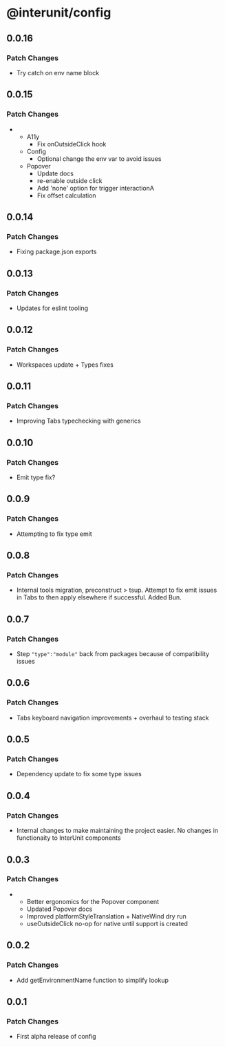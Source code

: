 # @interunit/config

## 0.0.16

### Patch Changes

- Try catch on env name block

## 0.0.15

### Patch Changes

- - A11y
    - Fix onOutsideClick hook
  - Config
    - Optional change the env var to avoid issues
  - Popover
    - Update docs
    - re-enable outside click
    - Add 'none' option for trigger interactionA
    - Fix offset calculation

## 0.0.14

### Patch Changes

- Fixing package.json exports

## 0.0.13

### Patch Changes

- Updates for eslint tooling

## 0.0.12

### Patch Changes

- Workspaces update + Types fixes

## 0.0.11

### Patch Changes

- Improving Tabs typechecking with generics

## 0.0.10

### Patch Changes

- Emit type fix?

## 0.0.9

### Patch Changes

- Attempting to fix type emit

## 0.0.8

### Patch Changes

- Internal tools migration, preconstruct > tsup. Attempt to fix emit issues in Tabs to then apply elsewhere if successful. Added Bun.

## 0.0.7

### Patch Changes

- Step `"type":"module"` back from packages because of compatibility issues

## 0.0.6

### Patch Changes

- Tabs keyboard navigation improvements + overhaul to testing stack

## 0.0.5

### Patch Changes

- Dependency update to fix some type issues

## 0.0.4

### Patch Changes

- Internal changes to make maintaining the project easier. No changes in functionaity to InterUnit components

## 0.0.3

### Patch Changes

- - Better ergonomics for the Popover component
  - Updated Popover docs
  - Improved platformStyleTranslation + NativeWind dry run
  - useOutsideClick no-op for native until support is created

## 0.0.2

### Patch Changes

- Add getEnvironmentName function to simplify lookup

## 0.0.1

### Patch Changes

- First alpha release of config
